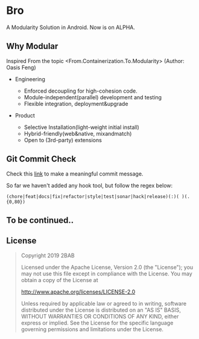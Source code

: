 # Bro

A Modularity Solution in Android. Now is on ALPHA.

## Why Modular

Inspired From the topic <From.Containerization.To.Modularity> (Author: Oasis Feng)

- Engineering
  - Enforced decoupling for high-cohesion code.
  - Module-independent(parallel) development and testing
  - Flexible integration, deployment&upgrade

- Product
  - Selective Installation(light-weight initial install)
  - Hybrid-friendly(web&native, mixandmatch)
  - Open to (3rd-party) extensions
  

## Git Commit Check

Check this [link](https://medium.com/walmartlabs/check-out-these-5-git-tips-before-your-next-commit-c1c7a5ae34d1) to make a meaningful commit message.

So far we haven't added any hook tool, but follow the regex below:

```
(chore|feat|docs|fix|refactor|style|test|sonar|hack|release)(:)( )(.{0,80})
```
  
## To be continued..

## License

>
> Copyright 2019 2BAB
>
>Licensed under the Apache License, Version 2.0 (the "License");
you may not use this file except in compliance with the License.
You may obtain a copy of the License at
>
>   http://www.apache.org/licenses/LICENSE-2.0
>
> Unless required by applicable law or agreed to in writing, software
distributed under the License is distributed on an "AS IS" BASIS,
WITHOUT WARRANTIES OR CONDITIONS OF ANY KIND, either express or implied.
See the License for the specific language governing permissions and
limitations under the License.

